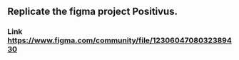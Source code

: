 ## Replicate the figma project Positivus.
### Link https://www.figma.com/community/file/1230604708032389430
